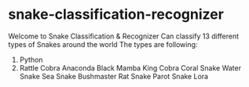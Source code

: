 # snake-classification-recognizer
Welcome to Snake Classification & Recognizer
Can classify 13 different types of Snakes around the world
The types are following:

1. Python
2. Rattle
Cobra
Anaconda
Black Mamba
King Cobra
Coral Snake
Water Snake
Sea Snake
Bushmaster
Rat Snake
Parot Snake
Lora
